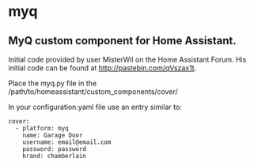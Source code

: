 # myq
## MyQ custom component for Home Assistant.

Initial code provided by user MisterWil on the Home Assistant Forum. His initial code can be found at http://pastebin.com/qVszax1t.

Place the myq.py file in the /path/to/homeassistant/custom_components/cover/

In your configuration.yaml file use an entry similar to:

```
cover:
  - platform: myq
    name: Garage Door
    username: email@email.com
    password: password
    brand: chamberlain
```
